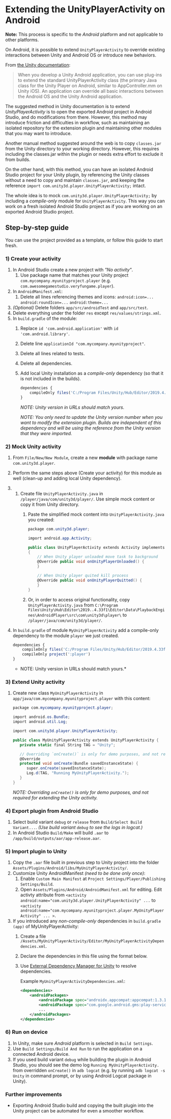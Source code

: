 # Extending the UnityPlayerActivity on Android

**Note:** This process is specific to the *Android* platform and not applicable to other platforms.

On Android, it is possible to extend `UnityPlayerActivity` to override existing interactions between Unity and Android OS or introduce new behaviors.

From [the Unity documentation](https://docs.unity3d.com/Manual/AndroidUnityPlayerActivity.html):

> When you develop a Unity Android application, you can use plug-ins to extend the standard UnityPlayerActivity class (the primary Java class for the Unity Player on Android, similar to AppController.mm on Unity iOS). An application can override all basic interactions between the Android OS and the Unity Android application.

The suggested method in Unity documentation is to extend *UnityPlayerActivity* is to open the exported Android project in Android Studio, and do modifications from there. However, this method may introduce friction and difficulties in workflow, such as maintaining an isolated repository for the extension plugin and maintaining other modules that you may want to introduce.

Another manual method suggested around the web is to copy `classes.jar` from the Unity directory to your working directory. However, this requires including the classes.jar within the plugin or needs extra effort to exclude it from builds.

On the other hand, with this method, you can have an isolated Android Studio project for your Unity plugin, by referencing the Unity classes without a need to copy and maintain `classes.jar`, and keeping the reference `import com.unity3d.player.UnityPlayerActivity;` intact.

The whole idea is to mock `com.unity3d.player.UnityPlayerActivity;` by including a *compile-only* module for `UnityPlayerActivity`. This way you can work on a fresh isolated Android Studio project as if you are working on an exported Android Studio project.

## Step-by-step guide

You can use the project provided as a template, or follow this guide to start fresh.

### 1) Create your activity

1. In Android Studio create a new project with *"No activity"*. 
   1. Use package name that matches your Unity project `com.mycompany.myunityproject.player` (e.g. `com.awesomegamestudio.veryfungame.player`).
2. In `AndroidManifest.xml`:
   1. Delete all lines referencing themes and icons:
     `android:icon=...`
     `android:roundIcon=...`
     `android:theme=...`
3. *(Optional)* Delete folders `app/src/androidTest` and `app/src/test`.
4. Delete everything under the folder `res` except `res/values/strings.xml`.
5. In `build.gradle` of the module:
   1. Replace `id 'com.android.application'` with `id 'com.android.library'`.
   2. Delete line `applicationId "com.mycompany.myunityproject"`.
   3. Delete all lines related to tests.
   4. Delete all dependencies.
   5. Add local Unity installation as a *compile-only* dependency (so that it is not included in the builds).

      ```js
      dependencies {
          compileOnly files('C:/Program Files/Unity/Hub/Editor/2019.4.33f1/Editor/Data/PlaybackEngines/AndroidPlayer/Variations/mono/Release/Classes/classes.jar)
      }
      ```
      
      *NOTE: Unity version in URLs should match yours.*

      *NOTE: You only need to update the Unity version number when you want to modify the extension plugin. Builds are independent of this dependency and will be using the reference from the Unity version that they were imported.*

### 2) Mock Unity activity

1. From `File/New/New Module`, create a new **module** with package name `com.unity3d.player`.
2. Perform the same steps above (Create your activity) for this module as well (clean-up and adding local Unity dependency).
3. 
   1. Create file `UnityPlayerActivity.java` in `/player/java/com/unity3d/player/`. Use simple mock content or copy it from Unity directory.
      1. Paste the simplified mock content into `UnityPlayerActivity.java` you created:
      
         ```c#
         package com.unity3d.player;
         
         import android.app.Activity;
         
         public class UnityPlayerActivity extends Activity implements IUnityPlayerLifecycleEvents
         {
             // When Unity player unloaded move task to background
             @Override public void onUnityPlayerUnloaded() {
             }

             // When Unity player quited kill process
             @Override public void onUnityPlayerQuitted() {
             }
         }
         ```
      
      2. Or, in order to access original functionality, copy `UnityPlayerActivity.java` from `C:\Program Files\Unity\Hub\Editor\2019..4.33f1\Editor\Data\PlaybackEngines\AndroidPlayer\src\com\unity3d\player\` to `/player/java/com/unity3d/player/`.
4. In `build.gradle` of module `MyUnityPlayerActivity` add a compile-only dependency to the module `player` we just created.

   ```js
   dependencies {
       compileOnly files('C:/Program Files/Unity/Hub/Editor/2019.4.33f1/Editor/Data/PlaybackEngines/AndroidPlayer/Variations/mono/Release/Classes/classes.jar)
       compileOnly project(':player')
   }
   ```

   * NOTE: Unity version in URLs should match yours.*

### 3) Extend Unity activity

1. Create new class `MyUnityPlayerActivity` in `app/java/com.mycompany.myunityproject.player` with this content:

   ```c#
   package com.mycompany.myunityproject.player;
   
   import android.os.Bundle;
   import android.util.Log;
   
   import com.unity3d.player.UnityPlayerActivity;

   public class MyUnityPlayerActivity extends UnityPlayerActivity {
      private static final String TAG = "Unity";

      // Overriding `onCreate()` is only for demo purposes, and not required for extending the Unity activity.
      @Override
      protected void onCreate(Bundle savedInstanceState) {
         super.onCreate(savedInstanceState);
         Log.d(TAG, "Running MyUnityPlayerActivity.");
      }
   }
   ```

   *NOTE: Overriding `onCreate()` is only for demo purposes, and not required for extending the Unity activity.*

### 4) Export plugin from Android Studio

1. Select build variant `debug` or `release` from `Build/Select Build Variant...`. *(Use build variant `debug` to see the logs in logcat.)*
2. In Android Studio `Build/Make` will build `.aar` to `/app/build/outputs/aar/app-release.aar`.

### 5) Import plugin to Unity
1. Copy the `.aar` file built in previous step to Unity project into the folder `Assets/Plugins/Android/libs/MyUnityPlayerActivity/`.
2. Customize Unity AndroidManifest *(need to be done only once)*:
   1. Enable `Custom Main Manifest` at `Project Settings/Player/Publishing Settings/Build`.
   2. Open `Assets/Plugins/Android/AndroidManifest.xml` for editing. Edit activty attribute
      from `<activity android:name="com.unity3d.player.UnityPlayerActivity" ...`
      to `<activity android:name="com.mycompany.myunityproject.player.MyUnityPlayerActivity" ... >`.
3. If you introduced any *non-compile-only* dependencies in `build.gradle (app)` of MyUnityPlayerActivity:
   1. Create a file `/Assets/MyUnityPlayerActivity/Editor/MyUnityPlayerActivityDependencies.xml`.
   2. Declare the dependencies in this file using the format below.
   3. Use [External Dependency Manager for Unity](https://github.com/googlesamples/unity-jar-resolver) to resolve dependencies.

      Example `MyUnityPlayerActivityDependencies.xml`:
      ```xml
      <dependencies>
          <androidPackages>
              <androidPackage spec="androidx.appcompat:appcompat:1.3.1"/>
              <androidPackage spec="com.google.android.gms:play-services-auth:19.2.0"/>
              ...
          </androidPackages>
      </dependencies>
      ```

### 6) Run on device

1. In Unity, make sure *Android* platform is selected in `Build Settings`.
2. Use `Build Settings/Build And Run` to run the application on a connected Android device.
3. If you used build variant `debug` while building the plugin in Android Studio, you should see the demo log `Running MyUnityPlayerActivity.` from overridden `onCreate()` in `adb logcat` (e.g. by running `adb logcat -s Unity` in command prompt, or by using Android Logcat package in Unity).

### Further improvements

- Exporting Android Studio build and copying the built plugin into the Unity project can be automated for even a smoother workflow.
